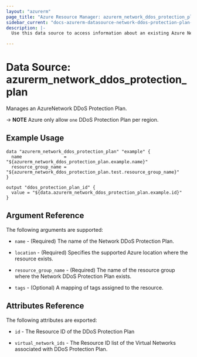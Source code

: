 ```yaml
---
layout: "azurerm"
page_title: "Azure Resource Manager: azurerm_network_ddos_protection_plan"
sidebar_current: "docs-azurerm-datasource-network-ddos-protection-plan-x"
description: |-
  Use this data source to access information about an existing Azure Network DDoS Protection Plan.

---
```


# Data Source: azurerm_network_ddos_protection_plan

Manages an AzureNetwork DDoS Protection Plan.

-> **NOTE** Azure only allow `one` DDoS Protection Plan per region.

## Example Usage

```hcl
data "azurerm_network_ddos_protection_plan" "example" {
  name                = "${azurerm_network_ddos_protection_plan.example.name}"
  resource_group_name = "${azurerm_network_ddos_protection_plan.test.resource_group_name}"
}

output "ddos_protection_plan_id" {
  value = "${data.azurerm_network_ddos_protection_plan.example.id}"
}
```

## Argument Reference

The following arguments are supported:

* `name` - (Required) The name of the Network DDoS Protection Plan.

* `location` - (Required) Specifies the supported Azure location where the resource exists.

* `resource_group_name` - (Required) The name of the resource group where the Network DDoS Protection Plan exists.

* `tags` - (Optional) A mapping of tags assigned to the resource.

## Attributes Reference

The following attributes are exported:

* `id` - The Resource ID of the DDoS Protection Plan

* `virtual_network_ids` - The Resource ID list of the Virtual Networks associated with DDoS Protection Plan.
